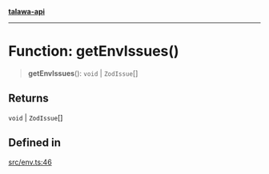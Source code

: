[**talawa-api**](../../README.md)

***

# Function: getEnvIssues()

> **getEnvIssues**(): `void` \| `ZodIssue`[]

## Returns

`void` \| `ZodIssue`[]

## Defined in

[src/env.ts:46](https://github.com/Suyash878/talawa-api/blob/f376d03c37e9acd046e7cc983947432c95f74442/src/env.ts#L46)
